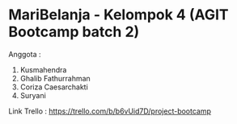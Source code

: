 # MariBelanja - Kelompok 4 (AGIT Bootcamp batch 2)
Anggota : 
1. Kusmahendra
2. Ghalib Fathurrahman
3. Coriza Caesarchakti
4. Suryani

Link Trello : https://trello.com/b/b6vUid7D/project-bootcamp
